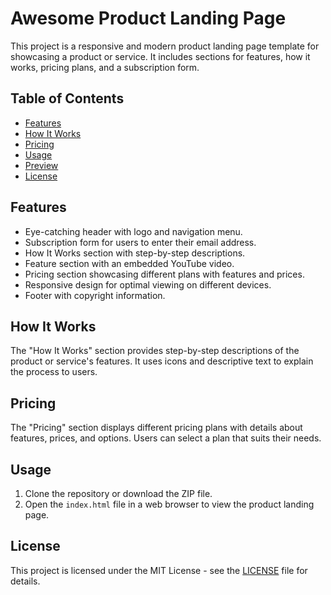 # Awesome Product Landing Page

This project is a responsive and modern product landing page template for showcasing a product or service. It includes sections for features, how it works, pricing plans, and a subscription form.

## Table of Contents

- [Features](#features)
- [How It Works](#how-it-works)
- [Pricing](#pricing)
- [Usage](#usage)
- [Preview](#preview)
- [License](#license)

## Features

- Eye-catching header with logo and navigation menu.
- Subscription form for users to enter their email address.
- How It Works section with step-by-step descriptions.
- Feature section with an embedded YouTube video.
- Pricing section showcasing different plans with features and prices.
- Responsive design for optimal viewing on different devices.
- Footer with copyright information.

## How It Works

The "How It Works" section provides step-by-step descriptions of the product or service's features. It uses icons and descriptive text to explain the process to users.

## Pricing

The "Pricing" section displays different pricing plans with details about features, prices, and options. Users can select a plan that suits their needs.

## Usage

1. Clone the repository or download the ZIP file.
2. Open the `index.html` file in a web browser to view the product landing page.

## License

This project is licensed under the MIT License - see the [LICENSE](LICENSE) file for details.
